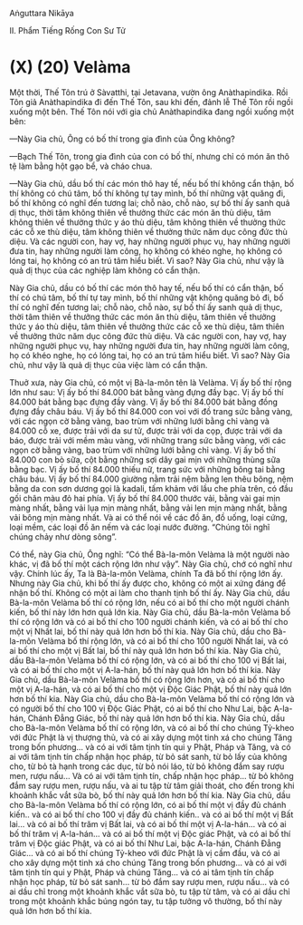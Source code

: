 Aṅguttara Nikāya

II. Phẩm Tiếng Rống Con Sư Tử

# (X) (20) Velàma

Một thời, Thế Tôn trú ở Sàvatthi, tại Jetavana, vườn ông Anàthapindika. Rồi Tôn giả Anàthapindika đi đến Thế Tôn, sau khi đến, đảnh lễ Thế Tôn rồi ngồi xuống một bên. Thế Tôn nói với gia chủ Anàthapindika đang ngồi xuống một bên:

—Này Gia chủ, Ông có bố thí trong gia đình của Ông không?

—Bạch Thế Tôn, trong gia đình của con có bố thí, nhưng chỉ có món ăn thô tệ làm bằng hột gạo bể, và cháo chua.

—Này Gia chủ, dầu bố thí các món thô hay tế, nếu bố thí không cẩn thận, bố thí không có chú tâm, bố thí không tự tay mình, bố thí những vật quăng đi, bố thí không có nghĩ đến tương lai; chỗ nào, chỗ nào, sự bố thí ấy sanh quả dị thục, thời tâm không thiên về thưởng thức các món ăn thù diệu, tâm không thiên về thưởng thức y áo thù diệu, tâm không thiên về thưởng thức các cỗ xe thù diệu, tâm không thiên về thưởng thức năm dục công đức thù diệu. Và các người con, hay vợ, hay những người phục vụ, hay những người đưa tin, hay những người làm công, họ không có khéo nghe, họ không có lóng tai, họ không có an trú tâm hiểu biết. Vì sao? Này Gia chủ, như vậy là quả dị thục của các nghiệp làm không có cẩn thận.

Này Gia chủ, dầu có bố thí các món thô hay tế, nếu bố thí có cẩn thận, bố thí có chú tâm, bố thí tự tay mình, bố thí những vật không quăng bỏ đi, bố thí có nghĩ đến tương lai; chỗ nào, chỗ nào, sự bố thí ấy sanh quả dị thục, thời tâm thiên về thưởng thức các món ăn thù diệu, tâm thiên về thưởng thức y áo thù diệu, tâm thiên về thưởng thức các cỗ xe thù diệu, tâm thiên về thưởng thức năm dục công đức thù diệu. Và các người con, hay vợ, hay những người phục vụ, hay những người đưa tin, hay những người làm công, họ có khéo nghe, họ có lóng tai, họ có an trú tâm hiểu biết. Vì sao? Này Gia chủ, như vậy là quả dị thục của việc làm có cẩn thận.

Thuở xưa, này Gia chủ, có một vị Bà-la-môn tên là Velàma. Vị ấy bố thí rộng lớn như sau: Vị ấy bố thí 84.000 bát bằng vàng đựng đầy bạc. Vị ấy bố thí 84.000 bát bằng bạc đựng đầy vàng. Vị ấy bố thí 84.000 bát bằng đồng đựng đầy châu báu. Vị ấy bố thí 84.000 con voi với đồ trang sức bằng vàng, với các ngọn cờ bằng vàng, bao trùm với những lưới bằng chỉ vàng và 84.000 cỗ xe, được trải với da sư tử, được trải với da cọp, được trải với da báo, được trải với mềm màu vàng, với những trang sức bằng vàng, với các ngọn cờ bằng vàng, bao trùm với những lưới bằng chỉ vàng. Vị ấy bố thí 84.000 con bò sữa, cột bằng những sợi dây gai mịn với những thùng sữa bằng bạc. Vị ấy bố thí 84.000 thiếu nữ, trang sức với những bông tai bằng châu báu. Vị ấy bố thí 84.000 giường nằm trải nệm bằng len thêu bông, nệm bằng da con sơn dương gọi là kadali, tấm khảm với lầu che phía trên, có đầu gối chân màu đỏ hai phía. Vị ấy bố thí 84.000 thước vải, bằng vài gai mịn màng nhất, bằng vải lụa mịn màng nhất, bằng vải len mịn màng nhất, bằng vải bông mịn màng nhất. Và ai có thể nói về các đồ ăn, đồ uống, loại cứng, loại mềm, các loại đồ ăn nếm và các loại nước đường. “Chúng tôi nghĩ chúng chảy như dòng sông”.

Có thể, này Gia chủ, Ông nghĩ: “Có thể Bà-la-môn Velàma là một người nào khác, vị đã bố thí một cách rộng lớn như vậy”. Này Gia chủ, chớ có nghĩ như vậy. Chính lúc ấy, Ta là Bà-la-môn Velàma, chính Ta đã bố thí rộng lớn ấy. Nhưng này Gia chủ, khi bố thí ấy được cho, không có một ai xứng đáng để nhận bố thí. Không có một ai làm cho thanh tịnh bố thí ấy. Này Gia chủ, dầu Bà-la-môn Velàma bố thí có rộng lớn, nếu có ai bố thí cho một người chánh kiến, bố thí này lớn hơn quả lớn kia. Này Gia chủ, dầu Bà-la-môn Velàma bố thí có rộng lớn và có ai bố thí cho 100 người chánh kiến, và có ai bố thí cho một vị Nhất lai, bố thí này quả lớn hơn bố thí kia. Này Gia chủ, dầu cho Bà-la-môn Velàma bố thí rộng lớn, và có ai bố thí cho 100 người Nhất lai, và có ai bố thí cho một vị Bất lai, bố thí này quả lớn hơn bố thí kia. Này Gia chủ, dầu Bà-la-môn Velàma bố thí có rộng lớn, và có ai bố thí cho 100 vị Bất lai, và có ai bố thí cho một vị A-la-hán, bố thí này quả lớn hơn bố thí kia. Này Gia chủ, dầu Bà-la-môn Velàma bố thí có rộng lớn hơn, và có ai bố thí cho một vị A-la-hán, và có ai bố thí cho một vị Ðộc Giác Phật, bố thí này quả lớn hơn bố thí kia. Này Gia chủ, dầu cho Bà-la-môn Velàma bố thí có rộng lớn và có người bố thí cho 100 vị Ðộc Giác Phật, có ai bố thí cho Như Lai, bậc A-la-hán, Chánh Ðẳng Giác, bố thí này quả lớn hơn bố thí kia. Này Gia chủ, dầu cho Bà-la-môn Velàma bố thí có rộng lớn, và có ai bố thí cho chúng Tỷ-kheo với đức Phật là vị thượng thủ, và có ai xây dựng một tinh xá cho chúng Tăng trong bốn phương... và có ai với tâm tịnh tín qui y Phật, Pháp và Tăng, và có ai với tâm tịnh tín chấp nhận học pháp, từ bỏ sát sanh, từ bỏ lấy của không cho, từ bỏ tà hạnh trong các dục, từ bỏ nói láo, từ bỏ không đắm say rượu men, rượu nấu... Và có ai với tâm tịnh tín, chấp nhận học pháp... từ bỏ không đắm say rượu men, rượu nấu, và ai tu tập từ tâm giải thoát, cho đến trong khi khoảnh khắc vắt sữa bò, bố thí này quả lớn hơn bố thí kia. Này Gia chủ, dầu cho Bà-la-môn Velàma bố thí có rộng lớn, có ai bố thí một vị đầy đủ chánh kiến.. và có ai bố thí cho 100 vị đầy đủ chánh kiến.. và có ai bố thí một vị Bất lai... và có ai bố thí trăm vị Bất lai, và có ai bố thí một vị A-la-hán... và có ai bố thí trăm vị A-la-hán... và có ai bố thí một vị Ðộc giác Phật, và có ai bố thí trăm vị Ðộc giác Phật, và có ai bố thí Như Lai, bậc A-la-hán, Chánh Ðẳng Giác... và có ai bố thí chúng Tỷ-kheo với đức Phật là vị cầm đầu, và có ai cho xây dựng một tinh xá cho chúng Tăng trong bốn phương... và có ai với tâm tịnh tín qui y Phật, Pháp và chúng Tăng... và có ai tâm tịnh tín chấp nhận học pháp, từ bỏ sát sanh... từ bỏ đắm say rượu men, rượu nấu... và có ai dầu chỉ trong một khoảnh khắc vắt sữa bò, tu tập từ tâm, và có ai dầu chỉ trong một khoảnh khắc búng ngón tay, tu tập tưởng vô thường, bố thí này quả lớn hơn bố thí kia.

